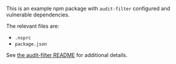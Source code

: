 This is an example npm package with `audit-filter` configured and vulnerable dependencies.

The relevant files are:

* `.nsprc`
* `package.json`

See [the audit-filter README](../README.md) for additional details.

